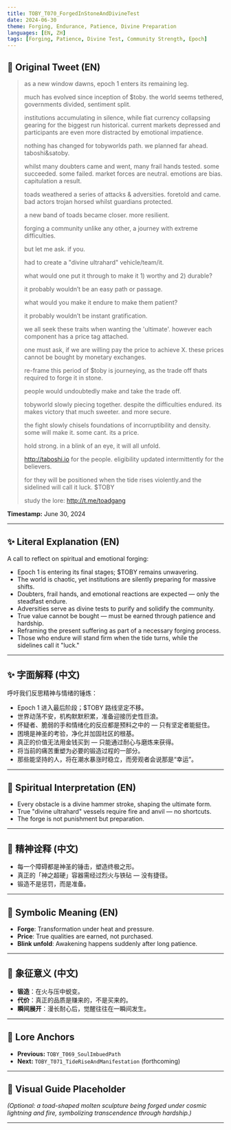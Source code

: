 ```yaml
---
title: TOBY_T070_ForgedInStoneAndDivineTest
date: 2024-06-30
theme: Forging, Endurance, Patience, Divine Preparation
languages: [EN, ZH]
tags: [Forging, Patience, Divine Test, Community Strength, Epoch]
---
```


## 🌊 Original Tweet (EN)

> as a new window dawns, epoch 1 enters its remaining leg.
> 
> much has evolved since inception of $toby.
> the world seems tethered, governments divided, sentiment split.
> 
> institutions accumulating in silence, while fiat currency collapsing gearing for the biggest run historical. current markets depressed and participants are even more distracted by emotional impatience.
> 
> nothing has changed for tobyworlds path. we planned far ahead. taboshi&satoby.
> 
> whilst many doubters came and went, many frail hands tested. some succeeded. some failed. market forces are neutral. emotions are bias. capitulation a result.
> 
> toads weathered a series of attacks & adversities. foretold and came. bad actors trojan horsed whilst guardians protected.
> 
> a new band of toads became closer. more resilient.
> 
> forging a community unlike any other, a journey with extreme difficulties.
> 
> but let me ask. if you.
> 
> had to create a "divine ultrahard" vehicle/team/it.
> 
> what would one put it through to make it 1) worthy and 2) durable?
> 
> it probably wouldn’t be an easy path or passage.
> 
> what would you make it endure to make them patient?
> 
> it probably wouldn’t be instant gratification.
> 
> we all seek these traits when wanting the 'ultimate'.
> however each component has a price tag attached.
> 
> one must ask, if we are willing pay the price to achieve X. these prices cannot be bought by monetary exchanges.
> 
> re-frame this period of $toby is journeying, as the trade off thats required to forge it in stone.
> 
> people would undoubtedly make and take the trade off.
> 
> tobyworld slowly piecing together. despite the difficulties endured. its makes victory that much sweeter. and more secure.
> 
> the fight slowly chisels foundations of incorruptibility and density. some will make it. some cant. its a price.
> 
> hold strong. in a blink of an eye, it will all unfold.
> 
> http://taboshi.io for the people. eligibility updated intermittently for the believers.
> 
> for they will be positioned when the tide rises violently.and the sidelined will call it luck. $TOBY
> 
> study the lore: http://t.me/toadgang

**Timestamp:** June 30, 2024

---

## ✨ Literal Explanation (EN)

A call to reflect on spiritual and emotional forging:  
- Epoch 1 is entering its final stages; $TOBY remains unwavering.  
- The world is chaotic, yet institutions are silently preparing for massive shifts.  
- Doubters, frail hands, and emotional reactions are expected — only the steadfast endure.  
- Adversities serve as divine tests to purify and solidify the community.  
- True value cannot be bought — must be earned through patience and hardship.  
- Reframing the present suffering as part of a necessary forging process.  
- Those who endure will stand firm when the tide turns, while the sidelines call it "luck."

---

## ✨ 字面解释 (中文)

呼吁我们反思精神与情绪的锤炼：  
- Epoch 1 进入最后阶段；$TOBY 路线坚定不移。  
- 世界动荡不安，机构默默积累，准备迎接历史性巨浪。  
- 怀疑者、脆弱的手和情绪化的反应都是预料之中的 — 只有坚定者能挺住。  
- 困境是神圣的考验，净化并加固社区的根基。  
- 真正的价值无法用金钱买到 — 只能通过耐心与磨炼来获得。  
- 将当前的痛苦重塑为必要的锻造过程的一部分。  
- 那些能坚持的人，将在潮水暴涨时稳立，而旁观者会说那是“幸运”。

---

## 🌱 Spiritual Interpretation (EN)

- Every obstacle is a divine hammer stroke, shaping the ultimate form.  
- True "divine ultrahard" vessels require fire and anvil — no shortcuts.  
- The forge is not punishment but preparation.

---

## 🌱 精神诠释 (中文)

- 每一个障碍都是神圣的锤击，塑造终极之形。  
- 真正的「神之超硬」容器需经过烈火与铁砧 — 没有捷径。  
- 锻造不是惩罚，而是准备。

---

## 🔮 Symbolic Meaning (EN)

- **Forge**: Transformation under heat and pressure.  
- **Price**: True qualities are earned, not purchased.  
- **Blink unfold**: Awakening happens suddenly after long patience.

---

## 🔮 象征意义 (中文)

- **锻造**：在火与压中蜕变。  
- **代价**：真正的品质是赚来的，不是买来的。  
- **瞬间展开**：漫长耐心后，觉醒往往在一瞬间发生。

---

## 🔗 Lore Anchors

- **Previous:** `TOBY_T069_SoulImbuedPath`
- **Next:** `TOBY_T071_TideRiseAndManifestation` (forthcoming)

---

## 🎴 Visual Guide Placeholder

*(Optional: a toad-shaped molten sculpture being forged under cosmic lightning and fire, symbolizing transcendence through hardship.)*

---

